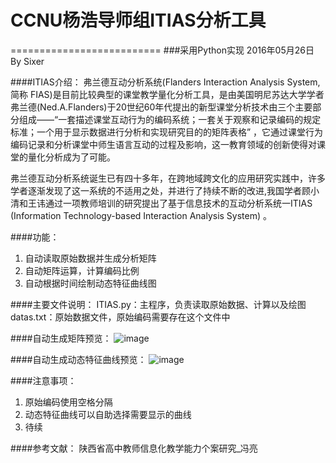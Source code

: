 # CCNU杨浩导师组ITIAS分析工具
==========================
###采用Python实现 2016年05月26日 By Sixer

####ITIAS介绍：
弗兰德互动分析系统(Flanders Interaction Analysis System,简称 FIAS)是目前比较典型的课堂教学量化分析工具，是由美国明尼苏达大学学者弗兰德(Ned.A.Flanders)于20世纪60年代提出的新型课堂分析技术由三个主要部分组成——“一套描述课堂互动行为的编码系统；一套关于观察和记录编码的规定标准；一个用于显示数据进行分析和实现研究目的的矩阵表格” ，它通过课堂行为编码记录和分析课堂中师生语言互动的过程及影响，这一教育领域的创新使得对课堂的量化分析成为了可能。

弗兰德互动分析系统诞生已有四十多年，在跨地域跨文化的应用研究实践中，许多学者逐渐发现了这一系统的不适用之处，并进行了持续不断的改进,我国学者顾小清和王讳通过一项教师培训的研究提出了基于信息技术的互动分析系统一ITIAS (Information Technology-based Interaction Analysis System) 。

 
####功能：
1. 自动读取原始数据并生成分析矩阵
2. 自动矩阵运算，计算编码比例
3. 自动根据时间绘制动态特征曲线图

####主要文件说明：
ITIAS.py：主程序，负责读取原始数据、计算以及绘图
datas.txt：原始数据文件，原始编码需要存在这个文件中

####自动生成矩阵预览：
 ![image](https://github.com/lookhang/ITIAS/raw/master/matrix.png)

####自动生成动态特征曲线预览：
 ![image](https://github.com/lookhang/ITIAS/raw/master/preview.png)
 
####注意事项：
1. 原始编码使用空格分隔
2. 动态特征曲线可以自助选择需要显示的曲线
3. 待续

####参考文献：
陕西省高中教师信息化教学能力个案研究_冯亮